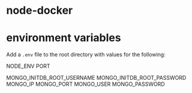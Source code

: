 # node-docker

# environment variables

Add a `.env` file to the root directory with values for the following:

NODE_ENV
PORT

MONGO_INITDB_ROOT_USERNAME
MONGO_INITDB_ROOT_PASSWORD
MONGO_IP
MONGO_PORT
MONGO_USER
MONGO_PASSWORD
